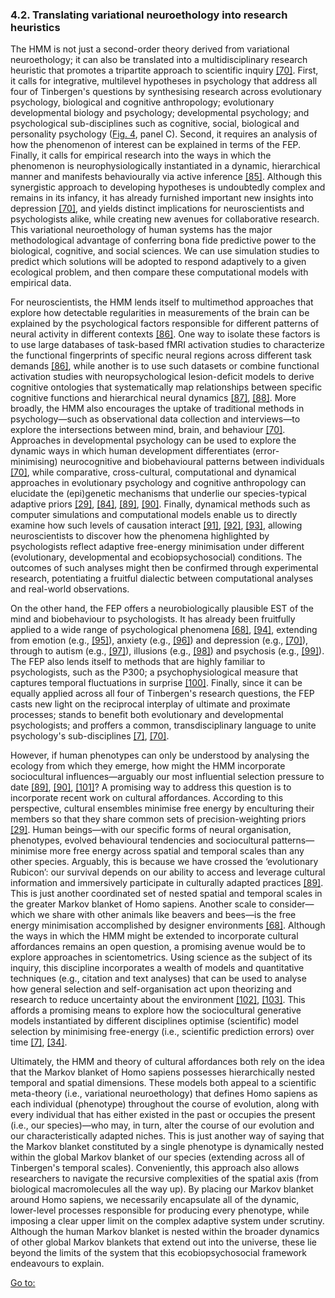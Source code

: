 ### 4.2. Translating variational neuroethology into research heuristics

The HMM is not just a second-order theory derived from variational neuroethology; it can also be translated into a multidisciplinary research heuristic that promotes a tripartite approach to scientific inquiry [[70]](#br0700). First, it calls for integrative, multilevel hypotheses in psychology that address all four of Tinbergen's questions by synthesising research across evolutionary psychology, biological and cognitive anthropology; evolutionary developmental biology and psychology; developmental psychology; and psychological sub-disciplines such as cognitive, social, biological and personality psychology ([Fig. 4](/pmc/articles/PMC5857288/figure/fg0040/), panel C). Second, it requires an analysis of how the phenomenon of interest can be explained in terms of the FEP. Finally, it calls for empirical research into the ways in which the phenomenon is neurophysiologically instantiated in a dynamic, hierarchical manner and manifests behaviourally via active inference [[85]](#br0850). Although this synergistic approach to developing hypotheses is undoubtedly complex and remains in its infancy, it has already furnished important new insights into depression [[70]](#br0700), and yields distinct implications for neuroscientists and psychologists alike, while creating new avenues for collaborative research. This variational neuroethology of human systems has the major methodological advantage of conferring bona fide predictive power to the biological, cognitive, and social sciences. We can use simulation studies to predict which solutions will be adopted to respond adaptively to a given ecological problem, and then compare these computational models with empirical data.

For neuroscientists, the HMM lends itself to multimethod approaches that explore how detectable regularities in measurements of the brain can be explained by the psychological factors responsible for different patterns of neural activity in different contexts [[86]](#br0860). One way to isolate these factors is to use large databases of task-based fMRI activation studies to characterize the functional fingerprints of specific neural regions across different task demands [[86]](#br0860), while another is to use such datasets or combine functional activation studies with neuropsychological lesion-deficit models to derive cognitive ontologies that systematically map relationships between specific cognitive functions and hierarchical neural dynamics [[87]](#br0870), [[88]](#br0880). More broadly, the HMM also encourages the uptake of traditional methods in psychology—such as observational data collection and interviews—to explore the intersections between mind, brain, and behaviour [[70]](#br0700). Approaches in developmental psychology can be used to explore the dynamic ways in which human development differentiates (error-minimising) neurocognitive and biobehavioural patterns between individuals [[70]](#br0700), while comparative, cross-cultural, computational and dynamical approaches in evolutionary psychology and cognitive anthropology can elucidate the (epi)genetic mechanisms that underlie our species-typical adaptive priors [[29]](#br0290), [[84]](#br0840), [[89]](#br0890), [[90]](#br0900). Finally, dynamical methods such as computer simulations and computational models enable us to directly examine how such levels of causation interact [[91]](#br0910), [[92]](#br0920), [[93]](#br0930), allowing neuroscientists to discover how the phenomena highlighted by psychologists reflect adaptive free-energy minimisation under different (evolutionary, developmental and ecobiopsychosocial) conditions. The outcomes of such analyses might then be confirmed through experimental research, potentiating a fruitful dialectic between computational analyses and real-world observations.

On the other hand, the FEP offers a neurobiologically plausible EST of the mind and biobehaviour to psychologists. It has already been fruitfully applied to a wide range of psychological phenomena [[68]](#br0680), [[94]](#br0940), extending from emotion (e.g., [[95]](#br0950)), anxiety (e.g., [[96]](#br0960)) and depression (e.g., [[70]](#br0700)), through to autism (e.g., [[97]](#br0970)), illusions (e.g., [[98]](#br0980)) and psychosis (e.g., [[99]](#br0990)). The FEP also lends itself to methods that are highly familiar to psychologists, such as the P300; a psychophysiological measure that captures temporal fluctuations in surprise [[100]](#br1000). Finally, since it can be equally applied across all four of Tinbergen's research questions, the FEP casts new light on the reciprocal interplay of ultimate and proximate processes; stands to benefit both evolutionary and developmental psychologists; and proffers a common, transdisciplinary language to unite psychology's sub-disciplines [[7]](#br0070), [[70]](#br0700).

However, if human phenotypes can only be understood by analysing the ecology from which they emerge, how might the HMM incorporate sociocultural influences—arguably our most influential selection pressure to date [[89]](#br0890), [[90]](#br0900), [[101]](#br1010)? A promising way to address this question is to incorporate recent work on cultural affordances. According to this perspective, cultural ensembles minimise free energy by enculturing their members so that they share common sets of precision-weighting priors [[29]](#br0290). Human beings—with our specific forms of neural organisation, phenotypes, evolved behavioural tendencies and sociocultural patterns—minimise more free energy across spatial and temporal scales than any other species. Arguably, this is because we have crossed the ‘evolutionary Rubicon’: our survival depends on our ability to access and leverage cultural information and immersively participate in culturally adapted practices [[89]](#br0890). This is just another coordinated set of nested spatial and temporal scales in the greater Markov blanket of Homo sapiens. Another scale to consider—which we share with other animals like beavers and bees—is the free energy minimisation accomplished by designer environments [[68]](#br0680). Although the ways in which the HMM might be extended to incorporate cultural affordances remains an open question, a promising avenue would be to explore approaches in scientometrics. Using science as the subject of its inquiry, this discipline incorporates a wealth of models and quantitative techniques (e.g., citation and text analyses) that can be used to analyse how general selection and self-organisation act upon theorizing and research to reduce uncertainty about the environment [[102]](#br1020), [[103]](#br1030). This affords a promising means to explore how the sociocultural generative models instantiated by different disciplines optimise (scientific) model selection by minimising free-energy (i.e., scientific prediction errors) over time [[7]](#br0070), [[34]](#br0340).

Ultimately, the HMM and theory of cultural affordances both rely on the idea that the Markov blanket of Homo sapiens possesses hierarchically nested temporal and spatial dimensions. These models both appeal to a scientific meta-theory (i.e., variational neuroethology) that defines Homo sapiens as each individual (phenotype) throughout the course of evolution, along with every individual that has either existed in the past or occupies the present (i.e., our species)—who may, in turn, alter the course of our evolution and our characteristically adapted niches. This is just another way of saying that the Markov blanket constituted by a single phenotype is dynamically nested within the global Markov blanket of our species (extending across all of Tinbergen's temporal scales). Conveniently, this approach also allows researchers to navigate the recursive complexities of the spatial axis (from biological macromolecules all the way up). By placing our Markov blanket around Homo sapiens, we necessarily encapsulate all of the dynamic, lower-level processes responsible for producing every phenotype, while imposing a clear upper limit on the complex adaptive system under scrutiny. Although the human Markov blanket is nested within the broader dynamics of other global Markov blankets that extend out into the universe, these lie beyond the limits of the system that this ecobiopsychosocial framework endeavours to explain.

[Go to:](# "Go to other sections in this page")